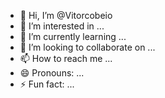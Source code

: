 - 👋 Hi, I’m @Vitorcobeio
- 👀 I’m interested in ...
- 🌱 I’m currently learning ...
- 💞️ I’m looking to collaborate on ...
- 📫 How to reach me ...
- 😄 Pronouns: ...
- ⚡ Fun fact: ...

<!---
Vitorcobeio/Vitorcobeio is a ✨ special ✨ repository because its `README.md` (this file) appears on your GitHub profile.
You can click the Preview link to take a look at your changes.
--->
